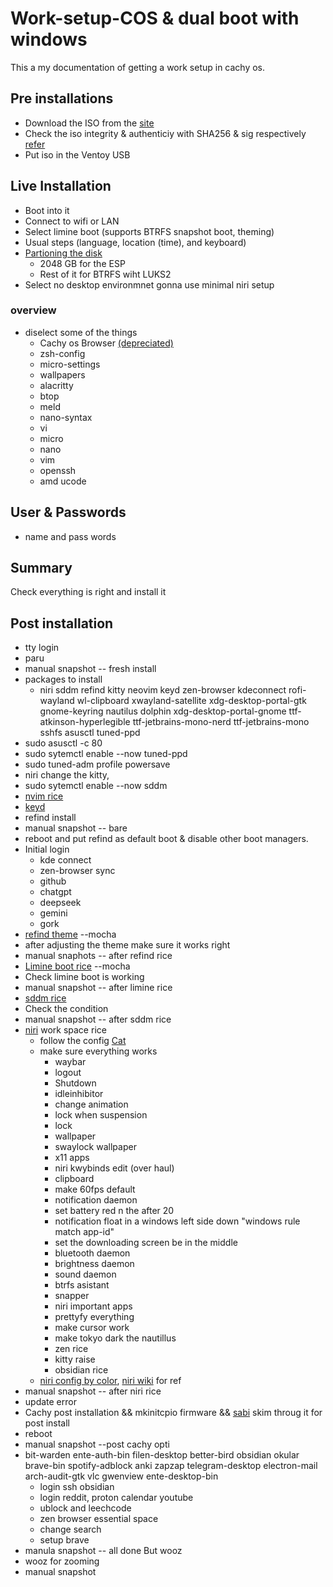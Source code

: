 # Work-setup-COS & dual boot with windows
This a my documentation of getting a work setup in cachy os.

## Pre installations
- Download the ISO from the [site](https://cachyos.org/) 
- Check the iso integrity & authenticiy with SHA256 & sig respectively [refer](https://wiki.cachyos.org/cachyos_basic/download/)
- Put iso in the Ventoy USB

## Live Installation
- Boot into it 
- Connect to wifi or LAN
- Select limine boot (supports BTRFS snapshot boot, theming)
- Usual steps (language, location (time), and keyboard)
- [Partioning the disk](https://wiki.cachyos.org/installation/installation_on_root/)
  - 2048 GB for the ESP
  - Rest of it for BTRFS wiht LUKS2
- Select no desktop environmnet gonna use minimal niri setup 

### overview 
- diselect some of the things 
  - Cachy os Browser [(depreciated)](https://www.reddit.com/r/cachyos/comments/1kg85v8/cachy_browser_is_now_deprecated/)
  - zsh-config
  - micro-settings
  - wallpapers
  - alacritty
  - btop
  - meld
  - nano-syntax
  - vi
  - micro
  - nano
  - vim
  - openssh
  - amd ucode

## User & Passwords
- name and pass words

## Summary
Check everything is right and install it

## Post installation
- tty login
- paru
- manual snapshot -- fresh install
- packages to install
  - niri sddm refind kitty neovim keyd zen-browser kdeconnect rofi-wayland wl-clipboard xwayland-satellite xdg-desktop-portal-gtk gnome-keyring nautilus dolphin xdg-desktop-portal-gnome ttf-atkinson-hyperlegible ttf-jetbrains-mono-nerd ttf-jetbrains-mono sshfs asusctl tuned-ppd
- sudo asusctl -c 80
- sudo sytemctl enable --now tuned-ppd
- sudo tuned-adm profile powersave
- niri change the kitty,
- sudo sytemctl enable --now sddm
- [nvim rice](https://nvchad.com/docs/quickstart/install/)
- [keyd](https://github.com/rvaiya/keyd)
- refind install
- manual snapshot -- bare 
- reboot and put refind as default boot & disable other boot managers.
- Initial login
  - kde connect
  - zen-browser sync
  - github
  - chatgpt
  - deepseek
  - gemini
  - gork
- [refind theme](https://github.com/catppuccin/refind) --mocha
- after adjusting the theme make sure it works right
- manual snaphots -- after refind rice
- [Limine boot rice](https://github.com/catppuccin/limine) --mocha
- Check limine boot is working
- manual snapshot -- after limine rice
- [sddm rice](https://github.com/stepanzubkov/where-is-my-sddm-theme)
- Check the condition
- manual snapshot -- after sddm rice
- [niri](https://github.com/YaLTeR/niri) work space rice
  - follow the config [Cat](https://github.com/sansroot/hypr-dots/tree/sapphire)
  - make sure everything works
    - waybar
    - logout
    - Shutdown
    - idleinhibitor
    - change animation
    - lock when suspension
    - lock
    - wallpaper
    - swaylock wallpaper
    - x11 apps
    - niri kwybinds edit (over haul)
    - clipboard
    - make 60fps default
    - notification daemon
    - set battery red n the after 20
    - notification float in a windows left side down "windows rule match app-id"
    - set the downloading screen be in the middle
    - bluetooth daemon
    - brightness daemon
    - sound daemon
    - btrfs asistant
    - snapper
    - niri important apps
    - prettyfy everything
    - make cursor work
    - make tokyo dark the nautillus
    - zen rice
    - kitty raise
    - obsidian rice
  - [niri config by color](https://github.com/color00/arch-niri-public), [niri wiki](https://github.com/YaLTeR/niri/wiki/Getting-Started) for ref
- manual snapshot -- after niri rice
- update error
- Cachy post installation && mkinitcpio firmware && [sabi](https://github.com/sabi-31/My_Perfect_Arch-linux) skim throug it for post install
- reboot
- manual snapshot --post cachy opti
- bit-warden ente-auth-bin filen-desktop better-bird obsidian okular brave-bin spotify-adblock anki zapzap telegram-desktop electron-mail arch-audit-gtk vlc gwenview  ente-desktop-bin 
  - login ssh obsidian
  - login reddit, proton calendar youtube
  - ublock and leechcode
  - zen browser essential space
  - change search
  - setup brave
- manula snapshot -- all done But wooz
- wooz for zooming
- manual snapshot

